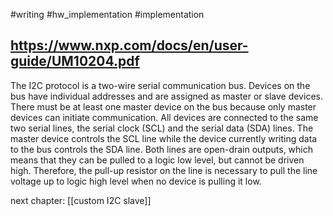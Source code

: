 #writing  #hw_implementation #implementation 




## https://www.nxp.com/docs/en/user-guide/UM10204.pdf

The I2C protocol is a two-wire serial communication bus. Devices on the bus have individual addresses and are assigned as master or slave devices. There must be at least one master device on the bus because only master devices can initiate communication. All devices are connected to the same two serial lines, the serial clock (SCL) and the serial data (SDA) lines. The master device controls the SCL line while the device currently writing data to the bus controls the SDA line. Both lines are open-drain outputs, which means that they can be pulled to a logic low level, but cannot be driven high. Therefore, the pull-up resistor on the line is necessary to pull the line voltage up to logic high level when no device is pulling it low.

next chapter:
[[custom I2C slave]]